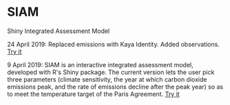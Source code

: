 # SIAM
Shiny Integrated Assessment Model

24 April 2019: Replaced emissions with Kaya Identity. Added observations. [Try it](https://richardtol.shinyapps.io/siam2/)

9 April 2019: SIAM is an interactive integrated assessment model, developed with R's Shiny package.
The current version lets the user pick three parameters (climate sensitivity, the year at which carbon dioxide emissions peak,
and the rate of emissions decline after the peak year) so as to meet the temperature target of the Paris Agreement. [Try it](https://richardtol.shinyapps.io/siam/)
